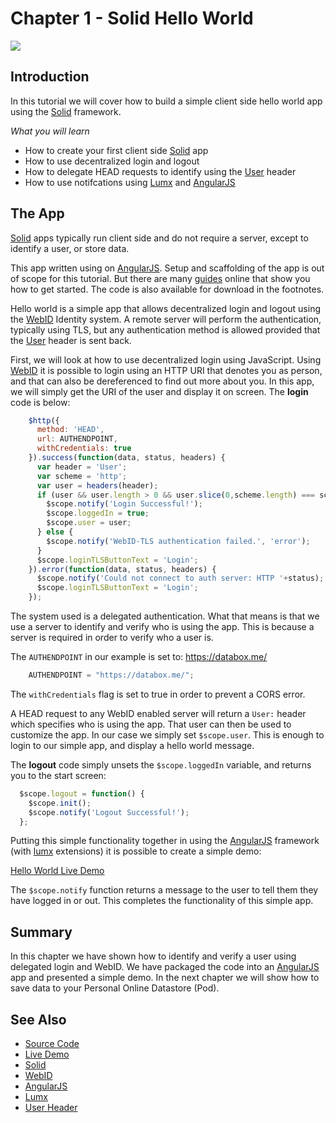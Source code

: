 # Chapter 1 - Solid Hello World

![](https://melvincarvalho.gitbooks.io/solid-tutorials/content/solidhello.png)

## Introduction

In this tutorial we will cover how to build a simple client side hello world app
using the [Solid](https://github.com/solid-spec/) framework.

*What you will learn*

* How to create your first client side [Solid](https://github.com/solid) app
* How to use decentralized login and logout
* How to delegate HEAD requests to identify using the [User](https://www.w3.org/community/rww/wiki/User_Header) header
* How to use notifcations using [Lumx](http://ui.lumapps.com/) and [AngularJS](https://angularjs.org/)

## The App

[Solid](https://github.com/solid) apps typically run client side and do not
require a server, except to identify a user, or store data.

This app written using on [AngularJS](https://angularjs.org/). Setup and
scaffolding of the app is out of scope for this tutorial. But there are many
[guides](https://docs.angularjs.org/misc/started) online that show you how to
get started. The code is also available for download in the footnotes.

Hello world is a simple app that allows decentralized login and logout using the
[WebID](http://webid.info/) Identity system. A remote server will perform the
authentication, typically using TLS, but any authentication method is allowed
provided that the [User](https://www.w3.org/community/rww/wiki/User_Header)
header is sent back.

First, we will look at how to use decentralized login using JavaScript. Using
[WebID](http://webid.info/) it is possible to login using an HTTP URI that
denotes you as person, and that can also be dereferenced to find out more about
you. In this app, we will simply get the URI of the user and display it on
screen. The **login** code is below:

```javascript
    $http({
      method: 'HEAD',
      url: AUTHENDPOINT,
      withCredentials: true
    }).success(function(data, status, headers) {
      var header = 'User';
      var scheme = 'http';
      var user = headers(header);
      if (user && user.length > 0 && user.slice(0,scheme.length) === scheme) {
        $scope.notify('Login Successful!');
        $scope.loggedIn = true;
        $scope.user = user;
      } else {
        $scope.notify('WebID-TLS authentication failed.', 'error');
      }
      $scope.loginTLSButtonText = 'Login';
    }).error(function(data, status, headers) {
      $scope.notify('Could not connect to auth server: HTTP '+status);
      $scope.loginTLSButtonText = 'Login';
    });
```

The system used is a delegated authentication. What that means is that we use a
server to identify and verify who is using the app. This is because a server is
required in order to verify who a user is.

The `AUTHENDPOINT` in our example is set to: https://databox.me/

```javascript
    AUTHENDPOINT = "https://databox.me/";
```

The `withCredentials` flag is set to true in order to prevent a CORS error.

A HEAD request to any WebID enabled server will return a `User:` header which
specifies  who is using the app. That user can then be used to customize the
app. In our case we simply set `$scope.user`. This is enough to login to our
simple app, and display a hello world message.

The **logout** code simply unsets the `$scope.loggedIn` variable, and returns
you to the start screen:

```javascript
  $scope.logout = function() {
    $scope.init();
    $scope.notify('Logout Successful!');
  };
```

Putting this simple functionality together in using the
[AngularJS](https://angularjs.org/) framework (with
[lumx](http://ui.lumapps.com/) extensions) it is possible to create a simple
demo:

[Hello World Live Demo](http://melvincarvalho.github.io/helloworld/)

The `$scope.notify` function returns a message to the user to tell them they
have logged in or out. This completes the functionality of this simple app.

## Summary

In this chapter we have shown how to identify and verify a user using delegated
login and WebID. We have packaged the code into an
[AngularJS](https://angularjs.org/) app and presented a simple demo. In the next
chapter we will show how to save data to your Personal Online Datastore (Pod).

## See Also

* [Source Code](https://github.com/melvincarvalho/helloworld)
* [Live Demo](http://melvincarvalho.github.io/helloworld/)
* [Solid](https://github.com/solid)
* [WebID](http://webid.info/)
* [AngularJS](https://angularjs.org/)
* [Lumx](http://ui.lumapps.com/)
* [User Header](https://www.w3.org/community/rww/wiki/User_Header)
